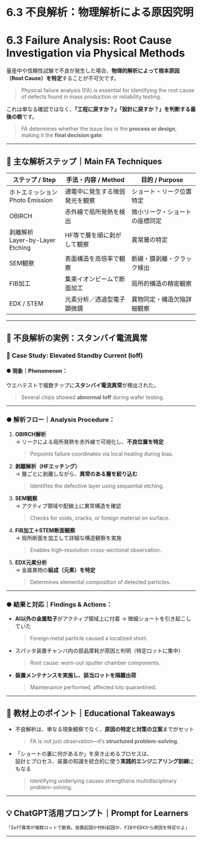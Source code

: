 # 6.3 不良解析：物理解析による原因究明  
# 6.3 Failure Analysis: Root Cause Investigation via Physical Methods

量産中や信頼性試験で不良が発生した場合、**物理的解析によって根本原因（Root Cause）を特定**することが不可欠です。  
> Physical failure analysis (FA) is essential for identifying the root cause of defects found in mass production or reliability testing.

これは単なる確認ではなく、**「工程に戻すか？」「設計に戻すか？」を判断する最後の砦**です。  
> FA determines whether the issue lies in the **process or design**, making it the **final decision gate**.

---

## 🔬 主な解析ステップ｜Main FA Techniques

| ステップ / Step | 手法・内容 / Method | 目的 / Purpose |
|-----------------|----------------------|----------------|
| ホトエミッション<br>Photo Emission | 通電中に発生する微弱発光を観察 | ショート・リーク位置特定 |
| OBIRCH | 赤外線で局所発熱を検出 | 微小リーク・ショートの座標同定 |
| 剥離解析<br>Layer-by-Layer Etching | HF等で層を順に剥がして観察 | 異常層の特定 |
| SEM観察 | 表面構造を高倍率で観察 | 断線・膜剥離・クラック検出 |
| FIB加工 | 集束イオンビームで断面加工 | 局所的構造の精密観察 |
| EDX / STEM | 元素分析／透過型電子顕微鏡 | 異物同定・構造欠陥詳細観察 |

---

## 🧪 不良解析の実例：スタンバイ電流異常  
### 🧭 Case Study: Elevated Standby Current (Ioff)

#### ● 現象｜Phenomenon：
ウエハテストで複数チップに**スタンバイ電流異常**が検出された。  
> Several chips showed **abnormal Ioff** during wafer testing.

---

### ● 解析フロー｜Analysis Procedure：

1. **OBIRCH解析**  
   → リークによる局所発熱を赤外線で可視化し、**不良位置を特定**  
   > Pinpoints failure coordinates via local heating during bias.

2. **剥離解析（HFエッチング）**  
   → 層ごとに剥離しながら、**異常のある層を絞り込む**  
   > Identifies the defective layer using sequential etching.

3. **SEM観察**  
   → アクティブ領域や配線上に異常構造を確認  
   > Checks for voids, cracks, or foreign material on surface.

4. **FIB加工＋STEM断面観察**  
   → 局所断面を加工して詳細な構造観察を実施  
   > Enables high-resolution cross-sectional observation.

5. **EDX元素分析**  
   → 金属異物の**組成（元素）を特定**  
   > Determines elemental composition of detected particles.

---

### ● 結果と対応｜Findings & Actions：

- **Al以外の金属粒子**がアクティブ領域上に付着 → 微細ショートを引き起こしていた  
  > Foreign metal particle caused a localized short.

- スパッタ装置チャンバ内の部品摩耗が原因と判明（特定ロットに集中）  
  > Root cause: worn-out sputter chamber components.

- **装置メンテナンスを実施し、該当ロットを隔離出荷**  
  > Maintenance performed, affected lots quarantined.

---

## 🧠 教材上のポイント｜Educational Takeaways

- 不良解析は、単なる現象観察でなく、**原因の特定と対策の立案**までがセット  
  > FA is not just observation—it’s **structured problem-solving**.

- 「ショートの裏に何があるか」を突き止めるプロセスは、  
  設計とプロセス、装置の知識を統合的に使う**実践的エンジニアリング訓練**にもなる  
  > Identifying underlying causes strengthens multidisciplinary problem-solving.

---

## 💡 ChatGPT活用プロンプト｜Prompt for Learners

```markdown
「Ioff異常が複数ロットで散発。装置起因か材料起因か、FIBやEDXから原因を特定せよ」
```

---
